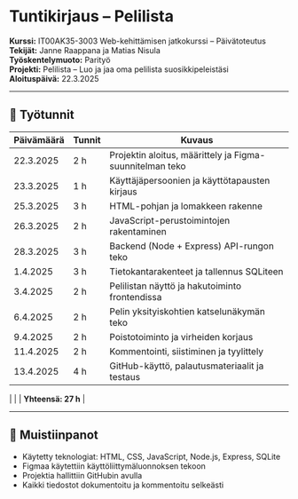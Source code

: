# Tuntikirjaus – Pelilista

**Kurssi:** IT00AK35-3003 Web-kehittämisen jatkokurssi – Päivätoteutus  
**Tekijät:** Janne Raappana ja Matias Nisula  
**Työskentelymuoto:** Parityö  
**Projekti:** Pelilista – Luo ja jaa oma pelilista suosikkipeleistäsi  
**Aloituspäivä:** 22.3.2025

---

## 📅 Työtunnit

| Päivämäärä | Tunnit | Kuvaus |
|------------|--------|--------|
| 22.3.2025  | 2 h    | Projektin aloitus, määrittely ja Figma-suunnitelman teko |
| 23.3.2025  | 1 h    | Käyttäjäpersoonien ja käyttötapausten kirjaus |
| 25.3.2025  | 3 h    | HTML-pohjan ja lomakkeen rakenne |
| 26.3.2025  | 2 h    | JavaScript-perustoimintojen rakentaminen |
| 28.3.2025  | 3 h    | Backend (Node + Express) API-rungon teko |
| 1.4.2025   | 3 h    | Tietokantarakenteet ja tallennus SQLiteen |
| 3.4.2025   | 2 h    | Pelilistan näyttö ja hakutoiminto frontendissa |
| 6.4.2025   | 2 h    | Pelin yksityiskohtien katselunäkymän teko |
| 9.4.2025   | 2 h    | Poistotoiminto ja virheiden korjaus |
| 11.4.2025  | 2 h    | Kommentointi, siistiminen ja tyylittely |
| 13.4.2025  | 4 h    | GitHub-käyttö, palautusmateriaalit ja testaus |

|            |        | **Yhteensä: 27 h** |

---

## 📌 Muistiinpanot

- Käytetty teknologiat: HTML, CSS, JavaScript, Node.js, Express, SQLite
- Figmaa käytettiin käyttöliittymäluonnoksen tekoon
- Projektia hallittiin GitHubin avulla
- Kaikki tiedostot dokumentoitu ja kommentoitu selkeästi

